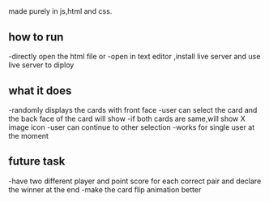 ##
made purely in js,html and css.

## how to run
-directly open the html file
or
-open in text editor ,install live server and use live server to diploy


## what it does
-randomly displays the cards  with front face
-user can select the card and the back face of the card will show
-if both cards are same,will show X image icon
-user can continue to other selection
-works for single user at the moment

## future task
-have two different player and point score for each correct pair and declare the winner at the end
-make the card flip animation better